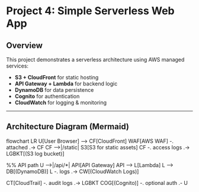 
# Project 4: Simple Serverless Web App

## Overview
This project demonstrates a serverless architecture using AWS managed services:
- **S3 + CloudFront** for static hosting
- **API Gateway + Lambda** for backend logic
- **DynamoDB** for data persistence
- **Cognito** for authentication
- **CloudWatch** for logging & monitoring

---

## Architecture Diagram (Mermaid)


flowchart LR
  U[User Browser] --> CF[CloudFront]
  WAF[AWS WAF] -. attached .-> CF
  CF -->|/static| S3[S3 for static assets]
  CF -. access logs .-> LGBKT[(S3 log bucket)]

  %% API path
  U -->|/api/*| API[API Gateway]
  API --> L[Lambda]
  L --> DB[(DynamoDB)]
  L -. logs .-> CW[(CloudWatch Logs)]

  CT[CloudTrail] -. audit logs .-> LGBKT
  COG[(Cognito)] -. optional auth .- U


